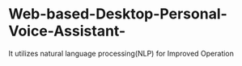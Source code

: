 # Web-based-Desktop-Personal-Voice-Assistant-
It utilizes natural language processing(NLP) for Improved Operation
